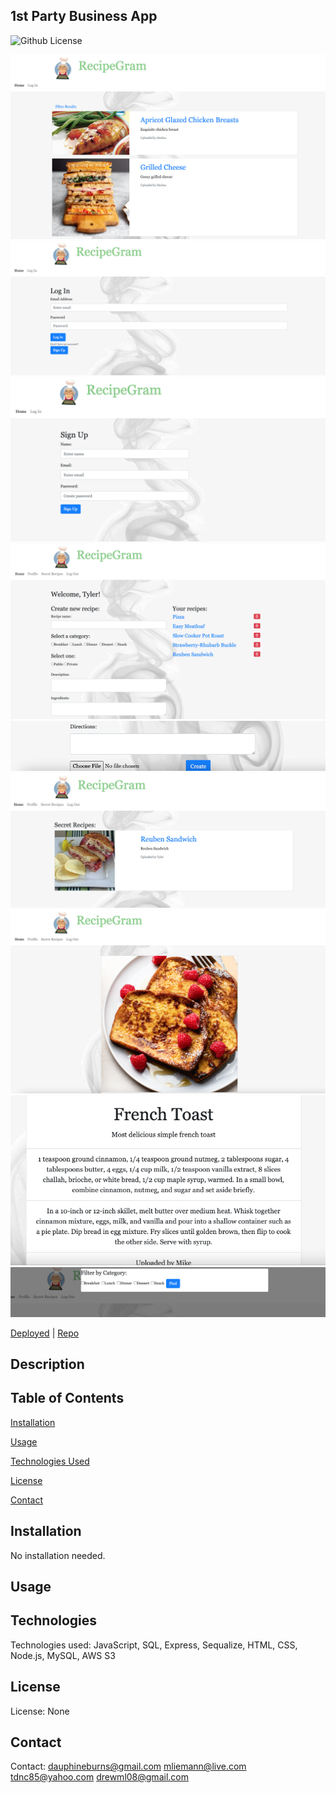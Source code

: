 ## 1st Party Business App

![Github License](https://img.shields.io/badge/license-none-blue.svg)

<img src="Assets/four.png">
<img src="Assets/five.png">
<img src="Assets/six.png">
<img src="Assets/seven.png">
<img src="Assets/eight.png">
<img src="Assets/nine.png">
<img src="Assets/ten.png">
<img src="Assets/eleven.png">
<img src="Assets/twelve.png">

[Deployed]()    |    [Repo]()


## Description


## Table of Contents
[Installation](#installation)

[Usage](#usage)

[Technologies Used](#technologies)

[License](#license)

[Contact](#contact)

## Installation
No installation needed.

## Usage


## Technologies
Technologies used: JavaScript, SQL, Express, Sequalize, HTML, CSS, Node.js, MySQL, AWS S3

## License
License: None

## Contact
Contact: 
dauphineburns@gmail.com
mliemann@live.com
tdnc85@yahoo.com
drewml08@gmail.com
